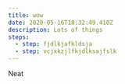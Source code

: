 ```yaml
---
title: wow
date: 2020-05-16T18:32:49.410Z
description: Lots of things
steps:
  - step: fjdlkjafkldsja
  - step: vcjxkzjlfkjdlksajfslk
---
```

Neat